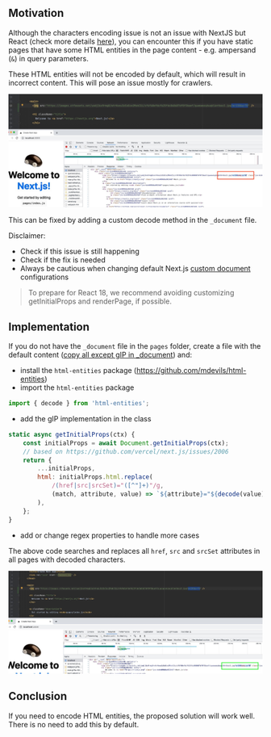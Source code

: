 ## Motivation

Although the characters encoding issue is not an issue with NextJS but React (check more details [here](https://github.com/facebook/react/issues/13838)), you can encounter this if you have static pages that have some HTML entities in the page content - e.g. ampersand (`&`) in query parameters.

These HTML entities will not be encoded by default, which will result in incorrect content. This will pose an issue mostly for crawlers.

![Ampersand is encoded incorrect](/img/nextjs/nextjs_encoding_issue.jpg)

This can be fixed by adding a custom decode method in the `_document` file.

Disclaimer:
* Check if this issue is still happening
* Check if the fix is needed
* Always be cautious when changing default Next.js [custom document](https://nextjs.org/docs/advanced-features/custom-document#customizing-renderpage) configurations

> To prepare for React 18, we recommend avoiding customizing getInitialProps and renderPage, if possible.

## Implementation

If you do not have the `_document` file in the `pages` folder, create a file with the default content ([copy all except gIP in _document](https://nextjs.org/docs/advanced-features/custom-document#customizing-renderpage)) and:

* install the `html-entities` package (https://github.com/mdevils/html-entities)  
* import the `html-entities` package
```javascript
import { decode } from 'html-entities';
```
* add the gIP implementation in the class
```jsx
static async getInitialProps(ctx) {
    const initialProps = await Document.getInitialProps(ctx);
    // based on https://github.com/vercel/next.js/issues/2006
    return {
        ...initialProps,
        html: initialProps.html.replace(
            /(href|src|srcSet)="([^"]+)"/g,
            (match, attribute, value) => `${attribute}="${decode(value)}"`
        ),
    };
}
```
* add or change regex properties to handle more cases

The above code searches and replaces all `href`, `src` and `srcSet` attributes in all pages with decoded characters.

![Ampersand is now encoded correctly](/img/nextjs/nextjs_encoding_fixed.jpg)

## Conclusion

If you need to encode HTML entities, the proposed solution will work well. There is no need to add this by default.
